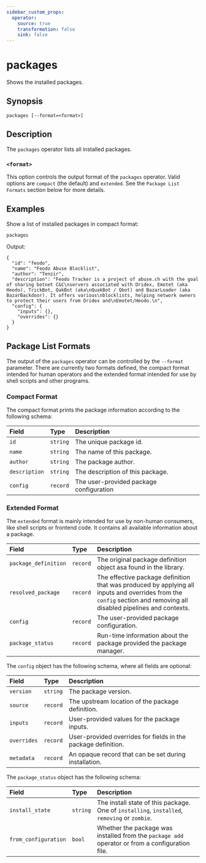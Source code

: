 ```yaml
---
sidebar_custom_props:
  operator:
    source: true
    transformation: false
    sink: false
---
```


# packages

Shows the installed packages.

## Synopsis

```
packages [--format=<format>]
```

## Description

The `packages` operator lists all installed packages.

### `<format>`

This option controls the output format of the `packages` operator.
Valid options are `compact` (the default) and `extended`. See the
`Package List Formats` section below for more details.

## Examples

Show a list of installed packages in compact format:

```
packages
```

Output:
```
{
  "id": "feodo",
  "name": "Feodo Abuse Blocklist",
  "author": "Tenzir",
  "description": "Feodo Tracker is a project of abuse.ch with the goal of sharing botnet C&C\nservers associated with Dridex, Emotet (aka Heodo), TrickBot, QakBot (aka\nQuakBot / Qbot) and BazarLoader (aka BazarBackdoor). It offers various\nblocklists, helping network owners to protect their users from Dridex and\nEmotet/Heodo.\n",
  "config": {
    "inputs": {},
    "overrides": {}
  }
}
```

## Package List Formats

The output of the `packages` operator can be controlled by the `--format`
parameter. There are currently two formats defined, the compact format
intended for human operators and the extended format intended for use by
shell scripts and other programs.

### Compact Format

The compact format prints the package information according to the following
schema:

|Field|Type|Description|
|:-|:-|:-|
|`id`|`string`|The unique package id.|
|`name`|`string`|The name of this package.|
|`author`|`string`|The package author.|
|`description`|`string`|The description of this package.|
|`config`|`record`|The user-provided package configuration|

### Extended Format

The `extended` format is mainly intended for use by non-human consumers,
like shell scripts or frontend code. It contains all available information
about a package.

|Field|Type|Description|
|:-|:-|:-|
|`package_definition`|`record`|The original package definition object asa found in the library.|
|`resolved_package`|`record`|The effective package definition that was produced by applying all inputs and overrides from the `config` section and removing all disabled pipelines and contexts.|
|`config`|`record`|The user-provided package configuration.|
|`package_status`|`record`|Run-time information about the package provided the package manager.|

The `config` object has the following schema, where all fields are optional:

|Field|Type|Description|
|:-|:-|:-|
|`version`|`string`|The package version.|
|`source`|`record`|The upstream location of the package definition.|
|`inputs`|`record`|User-provided values for the package inputs.|
|`overrides`|`record`|User-provided overrides for fields in the package definition.|
|`metadata`|`record`|An opaque record that can be set during installation.|

The `package_status` object has the following schema:

|Field|Type|Description|
|:-|:-|:-|
|`install_state`|`string`|The install state of this package. One of `installing`, `installed`, `removing` or `zombie`.|
|`from_configuration`|`bool`|Whether the package was installed from the `package add` operator or from a configuration file.|
